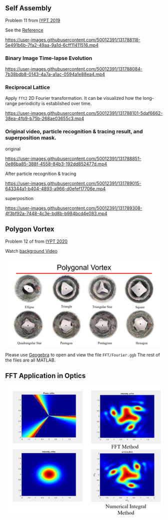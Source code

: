 ## Self Assembly

Problem 11 from [IYPT 2019](https://www.iypt.org/problems/problems-for-the-32nd-iypt-2019/)

See the [Reference](SelfAssembly/note/0727.md)

https://user-images.githubusercontent.com/50012391/131788118-5e491b6b-7fa2-49aa-9a1d-6cff11411516.mp4

### Binary Image Time-lapse Evolution

https://user-images.githubusercontent.com/50012391/131788084-7b38bdb8-0143-4a7a-a1ac-0594a1e88ea4.mp4

### Reciprocal Lattice

Apply `fft2` 2D Fourier transformation. It can be visualized how the long-range periodicity is established over time.

https://user-images.githubusercontent.com/50012391/131788101-5daf6662-38ea-4fb9-b75b-268ae03655c3.mp4

### Original video, particle recognition & tracing result, and superposition mask.

original

https://user-images.githubusercontent.com/50012391/131788851-0e86ba85-388f-4558-84b3-192dd852477d.mp4

After particle recognition & tracing

https://user-images.githubusercontent.com/50012391/131789015-643344a1-b404-4893-a966-d0efef17706e.mp4

superposition

https://user-images.githubusercontent.com/50012391/131789308-4f3bf92a-7448-4c3e-bd8b-b984bcd4e083.mp4

## Polygon Vortex

Problem 12 of from [IYPT 2020](https://www.iypt.org/problems/iypt-2020-problems/)

Watch [background Video](https://www.youtube.com/watch?v=I1vhRJo0Eik&list=PLyHSINW6AVOWg6ufseZc06MSiRRx4o17L&index=9)

![](img/2021-08-14-12-08-25.png)

Please use [Geogebra](https://www.geogebra.org/) to open and view the file `FFT/Fourier.ggb`
The rest of the files are all MATLAB.

## FFT Application in Optics

![](img/2021-08-14-12-14-34.png)


